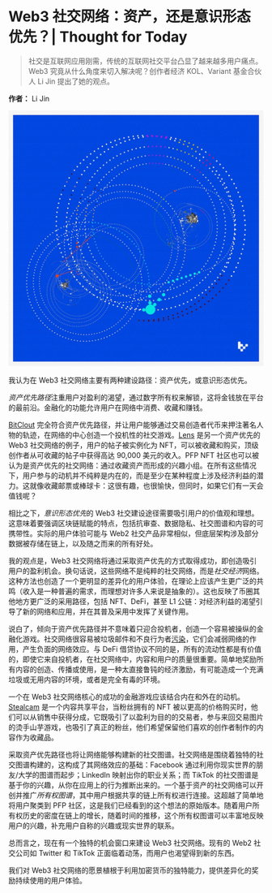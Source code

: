 # Web3 社交网络：资产，还是意识形态优先？| Thought for Today

> 社交是互联网应用刚需，传统的互联网社交平台凸显了越来越多用户痛点。Web3 究竟从什么角度来切入解决呢？创作者经济 KOL、Variant 基金合伙人 Li Jin 提出了她的观点。

**作者：** Li Jin

![](./cover.jpeg)

我认为在 Web3 社交网络主要有两种建设路径：资产优先，或意识形态优先。

*资产优先路径*注重用户对盈利的渴望，通过数字所有权来解锁，这将金钱放在平台的最前沿。金融化的功能允许用户在网络中消费、收藏和赚钱。

[BitClout](https://www.newyorker.com/tech/annals-of-technology/the-dark-democratizing-power-of-the-social-media-stock-market) 完全符合资产优先路径，并让用户能够通过交易创造者代币来押注著名人物的轨迹，在网络的中心创造一个投机性的社交游戏。[Lens](https://www.lens.xyz/) 是另一个资产优先的 Web3 社交网络的例子，用户的帖子被实例化为 NFT，可以被收藏和购买，顶级创作者从可收藏的帖子中获得高达 90,000 美元的收入。PFP NFT 社区也可以被认为是资产优先的社交网络：通过收藏资产而形成的兴趣小组。在所有这些情况下，用户参与的动机并不纯粹是内在的，而是至少在某种程度上涉及经济利益的潜力。这就像收藏邮票或棒球卡：这很有趣，也很愉快，但同时，如果它们有一天会值钱呢？

相比之下，*意识形态优先*的 Web3 社交建设途径需要吸引用户的价值观和理想。这意味着要强调区块链赋能的特点，包括抗审查、数据隐私、社交图谱和内容的可携带性。实际的用户体验可能与 Web2 社交产品非常相似，但底层架构涉及部分数据被存储在链上，以及随之而来的所有好处。

我的观点是，Web3 社交网络将通过采取资产优先的方式取得成功，即创造吸引用户的盈利机会。换句话说，这些网络不是纯粹的社交网络，而是*社交经济*网络。这种方法也创造了一个更明显的差异化的用户体验，在理论上应该产生更广泛的共鸣（收入是一种普遍的需求，而理想对许多人来说是抽象的）。这也反映了币圈其他地方更广泛的采用路径，包括 NFT、DeFi，甚至 L1 公链：对经济利益的渴望引导了新的网络和应用，并在其普及采用中发挥了关键作用。

说白了，倾向于资产优先路径并不意味着只迎合投机者，创造一个容易被操纵的金融化游戏。社交网络很容易被垃圾邮件和不良行为者[污染](https://guides.co/g/the-network-effects-bible/121737)，它们会减弱网络的作用，产生负面的网络效应。与 DeFi 借贷协议不同的是，所有的流动性都是有价值的，即使它来自投机者，在社交网络中，内容和用户的质量很重要。简单地奖励所有内容的创造、传播或使用，是一种太直接鲁钝的经济激励，有可能造成一个充满垃圾或无用内容的环境，或者是完全有毒的环境。

一个在 Web3 社交网络核心的成功的金融游戏应该结合内在和外在的动机。[Stealcam](http://stealcam.com/) 是一个内容共享平台，当粉丝拥有的 NFT 被以更高的价格购买时，他们可以从销售中获得分成，它既吸引了以盈利为目的的交易者，参与来回交易图片的烫手山芋游戏，也吸引了真正的粉丝，他们希望保留他们喜欢的创作者制作的内容作为收藏品。

采取资产优先路径也将让网络能够构建新的社交图谱。社交网络是围绕着独特的社交图谱构建的，这构成了其网络效应的基础：Facebook 通过利用你现实世界的朋友/大学的图谱而起步；LinkedIn 映射出你的职业关系；而 TikTok 的社交图谱是基于你的兴趣，从你在应用上的行为推断出来的。一个基于资产的社交网络可以开创并推广*所有权图谱*，其中用户根据共享的链上所有权进行连接。这超越了简单地将用户聚类到 PFP 社区，这是我们已经看到的这个想法的原始版本。随着用户所有权历史的密度在链上的增长，随着时间的推移，这个所有权图谱可以丰富地反映用户的兴趣，补充用户自称的兴趣或现实世界的联系。

总而言之，现在有一个独特的机会窗口来建设 Web3 社交网络。现有的 Web2 社交公司如 Twitter 和 TikTok 正面临着动荡，而用户也渴望得到新的东西。

我们对 Web3 社交网络的愿景植根于利用加密货币的独特能力，提供差异化的奖励持续使用的用户体验。

